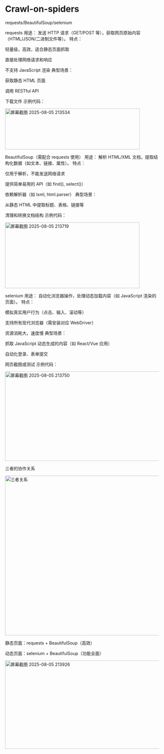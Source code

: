 # Crawl-on-spiders
requests/BeautifulSoup/selenium 



requests
用途：
发送 HTTP 请求（GET/POST 等），获取网页原始内容（HTML/JSON/二进制文件等）。
特点：

轻量级，高效，适合静态页面抓取

直接处理网络请求和响应

不支持 JavaScript 渲染
典型场景：

获取静态 HTML 页面

调用 RESTful API

下载文件
示例代码：


<img width="441" height="134" alt="屏幕截图 2025-08-05 213534" src="https://github.com/user-attachments/assets/a508bf3e-8276-4d3a-995d-206dbf1b10e6" />




BeautifulSoup（需配合 requests 使用）
用途：
解析 HTML/XML 文档，提取结构化数据（如文本、链接、属性）。
特点：

仅用于解析，不能发送网络请求

提供简单易用的 API（如 find(), select()）

依赖解析器（如 lxml, html.parser）
典型场景：

从静态 HTML 中提取标题、表格、链接等

清理和转换文档结构
示例代码：


<img width="440" height="215" alt="屏幕截图 2025-08-05 213719" src="https://github.com/user-attachments/assets/e6eb7515-8db6-4ca5-b92e-4bcdb50742c2" />




selenium
用途：
自动化浏览器操作，处理动态加载内容（如 JavaScript 渲染的页面）。
特点：

模拟真实用户行为（点击、输入、滚动等）

支持所有现代浏览器（需安装对应 WebDriver）

资源消耗大，速度慢
典型场景：

抓取 JavaScript 动态生成的内容（如 React/Vue 应用）

自动化登录、表单提交

网页截图或测试
示例代码：


<img width="528" height="292" alt="屏幕截图 2025-08-05 213750" src="https://github.com/user-attachments/assets/19e87dd6-28b5-4e33-a5fd-73729e816033" />



三者的协作关系

<img width="1357" height="522" alt="三者关系" src="https://github.com/user-attachments/assets/8a420a47-bd0b-42c3-a58a-c0dd0db3aac4" />


静态页面：requests + BeautifulSoup（高效）

动态页面：selenium + BeautifulSoup（功能全面）

<img width="736" height="288" alt="屏幕截图 2025-08-05 213926" src="https://github.com/user-attachments/assets/675a753c-4801-4314-ab76-e0f14cbee503" />





